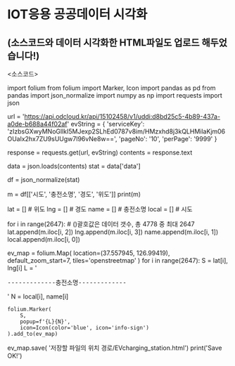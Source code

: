 # IOT응용 공공데이터 시각화
(소스코드와 데이터 시각화한 HTML파일도 업로드 해두었습니다!)
---------------------------------------------------------------------------------------------------------------------------------
<소스코드>

import folium
from folium import Marker, Icon
import pandas as pd
from pandas import json_normalize
import numpy as np
import requests
import json


url = 'https://api.odcloud.kr/api/15102458/v1/uddi:d8bd25c5-4b89-437a-a0de-b688a44f02af'
evString = {
    'serviceKey': 'zIzbsGXwyMNoGllkI5MJexp2SLhEd0787v8im/HMzxhd8j3kQLHMilaKjm06OUalx2hx7ZU9sUUgw7l96vNe8w==',
    'pageNo': '10',
    'perPage': '9999'
}

response = requests.get(url, evString)
contents = response.text

data = json.loads(contents)
stat = data['data']

df = json_normalize(stat)

m = df[['시도', '충전소명', '경도', '위도']]
print(m)

lat = []  # 위도
lng = []  # 경도
name = []  # 충전소명
local = []  # 시도

for i in range(2647):  # ()괄호값은 데이터 갯수, 총 4778 중 최대 2647
    lat.append(m.iloc[i, 2])
    lng.append(m.iloc[i, 3])
    name.append(m.iloc[i, 1])
    local.append(m.iloc[i, 0])

ev_map = folium.Map(
    location=(37.557945, 126.99419),
    default_zoom_start=7,
    tiles='openstreetmap'
)
for i in range(2647):
    S = lat[i], lng[i]
    L = '<pre>-------------충전소명-------------</pre>'
    N = local[i], name[i]

    folium.Marker(
        S,
        popup=f'{L}{N}',
        icon=Icon(color='blue', icon='info-sign')
    ).add_to(ev_map)

ev_map.save(
    '저장할 파일의 위치 경로/EVcharging_station.html')
print('Save OK!')
